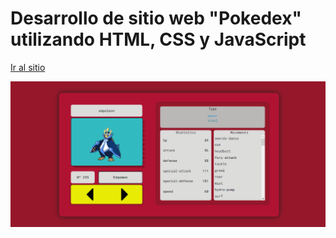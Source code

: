 # Desarrollo de sitio web "Pokedex" utilizando HTML, CSS y JavaScript

[Ir al sitio](https://joserobertrosasc.github.io/Pokedex/)
<div style="text-align:center">
    <img src="./screenshots/Pokedex.png"/>
</div>
